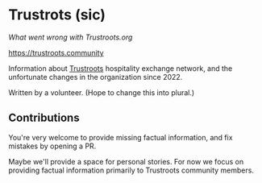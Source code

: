 # Trustrots (sic)

_What went wrong with Trustroots.org_

https://trustroots.community

Information about [Trustroots](https://trustroots.org) hospitality exchange network, and the unfortunate changes in the organization since 2022.

Written by a volunteer. (Hope to change this into plural.)

## Contributions

You're very welcome to provide missing factual information, and fix mistakes by opening a PR.

Maybe we'll provide a space for personal stories. For now we focus on providing factual information primarily to Trustroots community members.
